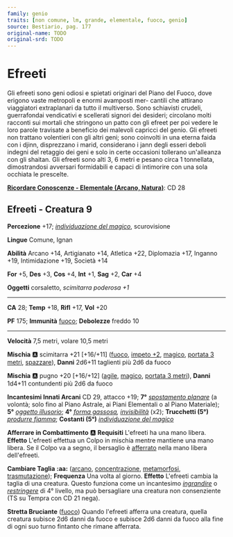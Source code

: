 ```yaml
---
family: genio
traits: [non comune, lm, grande, elementale, fuoco, genio]
source: Bestiario, pag. 177
original-name: TODO
original-srd: TODO
---
```


# Efreeti

Gli efreeti sono geni odiosi e spietati originari del Piano del Fuoco, dove erigono vaste metropoli e enormi avamposti mer- cantili che attirano viaggiatori extraplanari da tutto il multiverso. Sono schiavisti crudeli, guerrafondai vendicativi e scellerati signori dei desideri; circolano molti racconti sui mortali che stringono un patto con gli efreet per poi vedere le loro parole travisate a beneficio dei malevoli capricci del genio. Gli efreeti non trattano volentieri con gli altri geni; sono coinvolti in una eterna faida con i djinn, disprezzano i marid, considerano i jann degli esseri deboli indegni del retaggio dei geni e solo in certe occasioni tollerano un'alleanza con gli shaitan. Gli efreeti sono alti 3, 6 metri e pesano circa 1 tonnellata, dimostrandosi avversari formidabili e capaci di intimorire con una sola occhiata le prescelte.

**[Ricordare Conoscenze - Elementale (Arcano, Natura)](/azioni/ricordare-conoscenze)**: CD 28

## Efreeti - Creatura 9

**Percezione** +17; *[individuazione del magico](/incantesimi/individuazione-del-magico)*, scurovisione

**Lingue** Comune, Ignan

**Abilità** Arcano +14, Artigianato +14, Atletica +22, Diplomazia +17, Inganno +19, Intimidazione +19, Società +14

**For** +5, **Des** +3, **Cos** +4, **Int** +1, **Sag** +2, **Car** +4

**Oggetti** corsaletto, *scimitarra poderosa +1*

***

**CA** 28; **Temp** +18, **Rifl** +17, **Vol** +20

**PF** 175; **Immunità** [fuoco](/tratti/fuoco); **Debolezze** freddo 10

***

**Velocità** 7,5 metri, volare 10,5 metri

**Mischia** :a: scimitarra +21 \[+16/+11] ([fuoco](/tratti/fuoco), [impeto +2](/tratti/impeto), [magico](/tratti/magico), [portata 3 metri](/tratti/portata), [spazzare](/tratti/spazzare)), **Danni** 2d6+11 taglienti più 2d6 da fuoco

**Mischia** :a: pugno +20 \[+16/+12] ([agile](/tratti/agile), [magico](/tratti/magico), [portata 3 metri](/tratti/portata)), **Danni** 1d4+11 contundenti più 2d6 da fuoco

**Incantesimi Innati Arcani** CD 29, attacco +19; **7°** *[spostamento planare](/incantesimi/spostamento-planare)* (a volontà; solo fino al Piano Astrale, ai Piani Elementali o al Piano Materiale); **5°** *[oggetto illusorio](/incantesimi/oggetto-illusorio)*; **4°** *[forma gassosa](/incantesimi/forma-gassosa), [invisibilità](/incantesimi/invisibilita)* (x2); **Trucchetti (5°)** *[produrre fiamma](/incantesimi/produrre-fiamma)*; **Costanti (5°)** *[individuazione del magico](/incantesimi/individuazione-del-magico)*

**Afferrare in Combattimento** :a: **Requisiti** L'efreeti ha una mano libera. **Effetto** L'efreeti effettua un Colpo in mischia mentre mantiene una mano libera. Se il Colpo va a segno, il bersaglio è [afferrato](/condizioni/afferrato) nella mano libera dell'efreeti.

**Cambiare Taglia** **:aa:** ([arcano](/tratti/arcano), [concentrazione](/tratti/concentrazione), [metamorfosi](/tratti/metamorfosi), [trasmutazione](/tratti/trasmutazione)); **Frequenza** Una volta al giorno. **Effetto** L'efreeti cambia la taglia di una creatura. Questo funziona come un incantesimo *[ingrandire](/incantesimi/ingrandire)* o *[restringere](/incantesimi/restringere)* di 4° livello, ma può bersagliare una creatura non consenziente (TS su Tempra con CD 21 nega).

**Stretta Bruciante** ([fuoco](/tratti/fuoco)) Quando l'efreeti afferra una creatura, quella creatura subisce 2d6 danni da fuoco e subisce 2d6 danni da fuoco alla fine di ogni suo turno fintanto che rimane afferrata.
